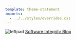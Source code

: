 ```yaml
---
template: theme-statement
imports:
  - ../../styles/overrides.css
---
```


![leftpad](/assets/article-screenshot-leftpad.png)
[Software Integrity Blog](https://www.theregister.com/2016/03/23/npm_left_pad_chaos/)